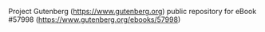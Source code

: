 Project Gutenberg (https://www.gutenberg.org) public repository for
eBook #57998 (https://www.gutenberg.org/ebooks/57998)
